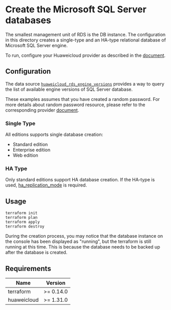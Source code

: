 # Create the Microsoft SQL Server databases

The smallest management unit of RDS is the DB instance.
The configuration in this directory creates a single-type and an HA-type relational database of Microsoft SQL Server engine.

To run, configure your Huaweicloud provider as described in the
[document](https://registry.terraform.io/providers/huaweicloud/huaweicloud/latest/docs).

## Configuration

The data source [`huaweicloud_rds_engine_versions`](https://registry.terraform.io/providers/huaweicloud/huaweicloud/latest/docs/data-sources/rds_engine_versions)
provides a way to query the list of available engine versions of SQL Server database.

These examples assumes that you have created a random password. For more details about random password resource, please
refer to the corresponding provider
[document](https://registry.terraform.io/providers/hashicorp/random/latest/docs/resources/password).

### Single Type

All editions supports single database creation:

* Standard edition
* Enterprise edition
* Web edition

### HA Type

Only standard editions support HA database creation.
If the HA-type is used, [ha_replication_mode](https://registry.terraform.io/providers/huaweicloud/huaweicloud/latest/docs/resources/rds_instance#ha_replication_mode)
is required.

## Usage

```shell
terraform init
terraform plan
terraform apply
terraform destroy
```

During the creation process, you may notice that the database instance on the console has been displayed as "running",
but the terraform is still running at this time. This is because the database needs to be backed up after the database
is created.

## Requirements

| Name | Version |
| ---- | ---- |
| terraform | >= 0.14.0 |
| huaweicloud | >= 1.31.0 |
